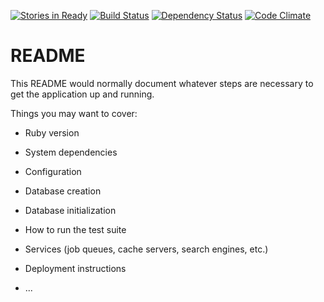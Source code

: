 [![Stories in Ready](https://badge.waffle.io/pepellou/encadenados.png?label=ready&title=Ready)](https://waffle.io/pepellou/encadenados)
[![Build Status](https://travis-ci.org/pepellou/encadenados.svg?branch=master)](https://travis-ci.org/pepellou/encadenados)
[![Dependency Status](https://gemnasium.com/badges/github.com/pepellou/encadenados.svg)](https://gemnasium.com/github.com/pepellou/encadenados)
[![Code Climate](https://codeclimate.com/github/pepellou/encadenados/badges/gpa.svg)](https://codeclimate.com/github/pepellou/encadenados)
# README

This README would normally document whatever steps are necessary to get the
application up and running.

Things you may want to cover:

* Ruby version

* System dependencies

* Configuration

* Database creation

* Database initialization

* How to run the test suite

* Services (job queues, cache servers, search engines, etc.)

* Deployment instructions

* ...
